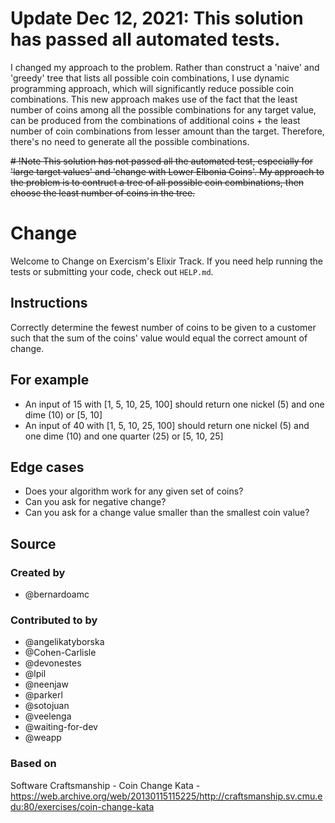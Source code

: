 # Update Dec 12, 2021: This solution has passed all automated tests.
I changed my approach to the problem. Rather than construct a 'naive' and 'greedy' tree that lists all possible coin combinations, I use dynamic programming approach, which will significantly reduce possible coin combinations. This new approach makes use of the fact that the least number of coins among all the possible combinations for any target value, can be produced from the combinations of additional coins + the least number of coin combinations from lesser amount than the target. Therefore, there's no need to generate all the possible combinations.

~~# !Note
This solution has not passed all the automated test, especially for 'large target values' and 'change with Lower Elbonia Coins'.
My approach to the problem is to contruct a tree of all possible coin combinations, then choose the least number of coins in the tree.~~


# Change

Welcome to Change on Exercism's Elixir Track.
If you need help running the tests or submitting your code, check out `HELP.md`.

## Instructions

Correctly determine the fewest number of coins to be given to a customer such
that the sum of the coins' value would equal the correct amount of change.

## For example

- An input of 15 with [1, 5, 10, 25, 100] should return one nickel (5)
  and one dime (10) or [5, 10]
- An input of 40 with [1, 5, 10, 25, 100] should return one nickel (5)
  and one dime (10) and one quarter (25) or [5, 10, 25]

## Edge cases

- Does your algorithm work for any given set of coins?
- Can you ask for negative change?
- Can you ask for a change value smaller than the smallest coin value?

## Source

### Created by

- @bernardoamc

### Contributed to by

- @angelikatyborska
- @Cohen-Carlisle
- @devonestes
- @lpil
- @neenjaw
- @parkerl
- @sotojuan
- @veelenga
- @waiting-for-dev
- @weapp

### Based on

Software Craftsmanship - Coin Change Kata - https://web.archive.org/web/20130115115225/http://craftsmanship.sv.cmu.edu:80/exercises/coin-change-kata
